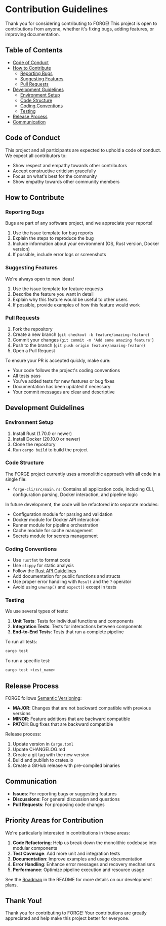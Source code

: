 # Contribution Guidelines

Thank you for considering contributing to FORGE! This project is open to contributions from anyone, whether it's fixing bugs, adding features, or improving documentation.

## Table of Contents

- [Code of Conduct](#code-of-conduct)
- [How to Contribute](#how-to-contribute)
  - [Reporting Bugs](#reporting-bugs)
  - [Suggesting Features](#suggesting-features)
  - [Pull Requests](#pull-requests)
- [Development Guidelines](#development-guidelines)
  - [Environment Setup](#environment-setup)
  - [Code Structure](#code-structure)
  - [Coding Conventions](#coding-conventions)
  - [Testing](#testing)
- [Release Process](#release-process)
- [Communication](#communication)

## Code of Conduct

This project and all participants are expected to uphold a code of conduct. We expect all contributors to:

- Show respect and empathy towards other contributors
- Accept constructive criticism gracefully
- Focus on what's best for the community
- Show empathy towards other community members

## How to Contribute

### Reporting Bugs

Bugs are part of any software project, and we appreciate your reports!

1. Use the issue template for bug reports
2. Explain the steps to reproduce the bug
3. Include information about your environment (OS, Rust version, Docker version)
4. If possible, include error logs or screenshots

### Suggesting Features

We're always open to new ideas!

1. Use the issue template for feature requests
2. Describe the feature you want in detail
3. Explain why this feature would be useful to other users
4. If possible, provide examples of how this feature would work

### Pull Requests

1. Fork the repository
2. Create a new branch (`git checkout -b feature/amazing-feature`)
3. Commit your changes (`git commit -m 'Add some amazing feature'`)
4. Push to the branch (`git push origin feature/amazing-feature`)
5. Open a Pull Request

To ensure your PR is accepted quickly, make sure:

- Your code follows the project's coding conventions
- All tests pass
- You've added tests for new features or bug fixes
- Documentation has been updated if necessary
- Your commit messages are clear and descriptive

## Development Guidelines

### Environment Setup

1. Install Rust (1.70.0 or newer)
2. Install Docker (20.10.0 or newer)
3. Clone the repository
4. Run `cargo build` to build the project

### Code Structure

The FORGE project currently uses a monolithic approach with all code in a single file:

- `forge-cli/src/main.rs`: Contains all application code, including CLI, configuration parsing, Docker interaction, and pipeline logic

In future development, the code will be refactored into separate modules:
- Configuration module for parsing and validation
- Docker module for Docker API interaction
- Runner module for pipeline orchestration
- Cache module for cache management
- Secrets module for secrets management

### Coding Conventions

- Use `rustfmt` to format code
- Use `clippy` for static analysis
- Follow the [Rust API Guidelines](https://rust-lang.github.io/api-guidelines/)
- Add documentation for public functions and structs
- Use proper error handling with `Result` and the `?` operator
- Avoid using `unwrap()` and `expect()` except in tests

### Testing

We use several types of tests:

1. **Unit Tests**: Tests for individual functions and components
2. **Integration Tests**: Tests for interactions between components
3. **End-to-End Tests**: Tests that run a complete pipeline

To run all tests:

```bash
cargo test
```

To run a specific test:

```bash
cargo test <test_name>
```

## Release Process

FORGE follows [Semantic Versioning](https://semver.org/):

- **MAJOR**: Changes that are not backward compatible with previous versions
- **MINOR**: Feature additions that are backward compatible
- **PATCH**: Bug fixes that are backward compatible

Release process:

1. Update version in `Cargo.toml`
2. Update CHANGELOG.md
3. Create a git tag with the new version
4. Build and publish to crates.io
5. Create a GitHub release with pre-compiled binaries

## Communication

- **Issues**: For reporting bugs or suggesting features
- **Discussions**: For general discussion and questions
- **Pull Requests**: For proposing code changes

## Priority Areas for Contribution

We're particularly interested in contributions in these areas:

1. **Code Refactoring**: Help us break down the monolithic codebase into modular components
2. **Test Coverage**: Add more unit and integration tests
3. **Documentation**: Improve examples and usage documentation
4. **Error Handling**: Enhance error messages and recovery mechanisms
5. **Performance**: Optimize pipeline execution and resource usage

See the [Roadmap](README.md#roadmap) in the README for more details on our development plans.

## Thank You!

Thank you for contributing to FORGE! Your contributions are greatly appreciated and help make this project better for everyone.